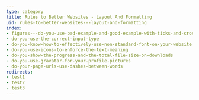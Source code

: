 ```yaml
---
type: category
title: Rules to Better Websites - Layout And Formatting
uid: rules-to-better-websites---layout-and-formatting
index:
- figures---do-you-use-bad-example-and-good-example-with-ticks-and-crosses-in-captions
- do-you-use-the-correct-input-type
- do-you-know-how-to-effectively-use-non-standard-font-on-your-website
- do-you-use-icons-to-enforce-the-text-meaning
- do-you-show-the-progress-and-the-total-file-size-on-downloads
- do-you-use-gravatar-for-your-profile-pictures
- do-your-page-urls-use-dashes-between-words
redirects:
- test1
- test2
- test3
---
```

 

